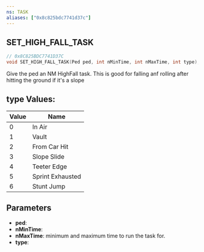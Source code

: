 ```yaml
---
ns: TASK
aliases: ["0x8c825bdc7741d37c"]
---
```

## SET_HIGH_FALL_TASK

```c
// 0x8C825BDC7741D37C
void SET_HIGH_FALL_TASK(Ped ped, int nMinTime, int nMaxTime, int type);
```

Give the ped an NM HighFall task. This is good for falling anf rolling after hitting the ground if it's a slope

## type Values:
| Value | Name |
| --- | --- |
| 0 | In Air |
| 1 | Vault |
| 2 | From Car Hit |
| 3 | Slope Slide |
| 4 | Teeter Edge |
| 5 | Sprint Exhausted |
| 6 | Stunt Jump |


## Parameters
* **ped**: 
* **nMinTime**: 
* **nMaxTime**: minimum and maximum time to run the task for.
* **type**: 
